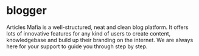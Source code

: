 # blogger
Articles Mafia is a well-structured, neat and clean blog platform. It offers lots of innovative features for any kind of users to create content, knowledgebase and build up their branding on the internet. We are always here for your support to guide you through step by step.
